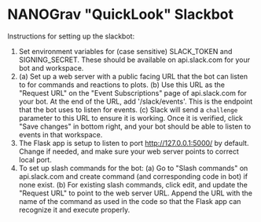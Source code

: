 # NANOGrav "QuickLook" Slackbot

Instructions for setting up the slackbot:

1. Set environment variables for (case sensitive) SLACK_TOKEN and SIGNING_SECRET. These should be available on api.slack.com for your bot and workspace.
2. (a) Set up a web server with a public facing URL that the bot can listen to for commands and reactions to plots.
(b) Use this URL as the "Request URL" on the "Event Subscriptions" page of api.slack.com for your bot. At the end of the URL, add '/slack/events'. This is the endpoint that the bot uses to listen for events.
(c) Slack will send a `challenge` parameter to this URL to ensure it is working. Once it is verified, click "Save changes" in bottom right, and your bot should be able to listen to events in that workspace.
3. The Flask app is setup to listen to port http://127.0.0.1:5000/ by default. Change if needed, and make sure your web server points to correct local port.
4. To set up slash commands for the bot:
(a) Go to "Slash commands" on api.slack.com and create command (and corresponding code in bot) if none exist.
(b) For existing slash commands, click edit, and update the "Request URL" to point to the web server URL. Append the URL with the name of the command as used in the code so that the Flask app can recognize it and execute properly.
